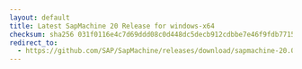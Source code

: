 ```yaml
---
layout: default
title: Latest SapMachine 20 Release for windows-x64
checksum: sha256 031f0116e4c7d69ddd08c0d448dc5decb912cdbbe7e46f9fdb771576e4ef104e
redirect_to:
  - https://github.com/SAP/SapMachine/releases/download/sapmachine-20.0.1/sapmachine-jdk-20.0.1_windows-x64_bin.zip
---
```

